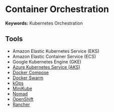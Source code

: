 # Container Orchestration

**Keywords:** Kubernetes Orchestration

## Tools

- Amazon Elastic Kubernetes Service (EKS)
- Amazon Elastic Container Service (ECS)
- Google Kubernetes Engine (GKE)
- [Azure Kubernetes Service (AKS)](/azure/services/azure-aks.md)
- [Docker Compose](/docker/docker-compose.md)
- [Docker Swarm](/docker/docker-swarm.md)
- [kOps](/kops/README.md)
- [MiniKube](/minikube.md)
- [Nomad](/hashicorp/hashicorp-nomad.md)
- [OpenShift](/openshift.md)
- [Rancher](/rancher.md)

<!--
Marathon
Cloudify
Containership
AZK
Kubespray
-->
